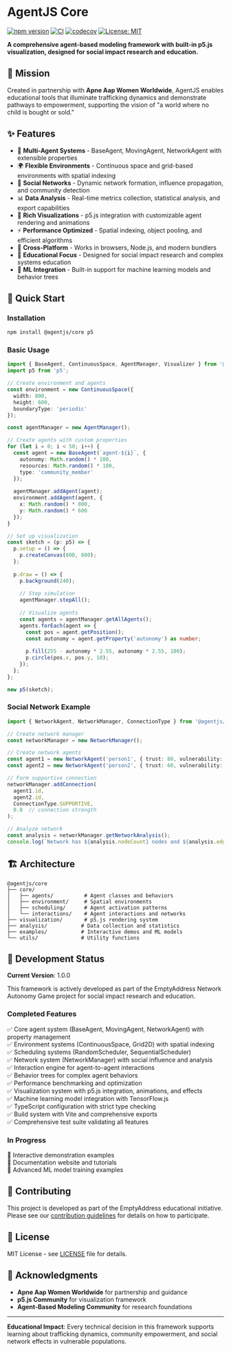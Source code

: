 # AgentJS Core

[![npm version](https://badge.fury.io/js/%40agentjs%2Fcore.svg)](https://badge.fury.io/js/%40agentjs%2Fcore)
[![CI](https://github.com/emptyaddress-project/agentjs-core/workflows/CI/badge.svg)](https://github.com/emptyaddress-project/agentjs-core/actions)
[![codecov](https://codecov.io/gh/emptyaddress-project/agentjs-core/branch/main/graph/badge.svg)](https://codecov.io/gh/emptyaddress-project/agentjs-core)
[![License: MIT](https://img.shields.io/badge/License-MIT-yellow.svg)](https://opensource.org/licenses/MIT)

**A comprehensive agent-based modeling framework with built-in p5.js visualization, designed for social impact research and education.**

## 🎯 Mission

Created in partnership with **Apne Aap Women Worldwide**, AgentJS enables educational tools that illuminate trafficking dynamics and demonstrate pathways to empowerment, supporting the vision of "a world where no child is bought or sold."

## ✨ Features

- 🤖 **Multi-Agent Systems** - BaseAgent, MovingAgent, NetworkAgent with extensible properties
- 🌍 **Flexible Environments** - Continuous space and grid-based environments with spatial indexing
- 🔗 **Social Networks** - Dynamic network formation, influence propagation, and community detection
- 📊 **Data Analysis** - Real-time metrics collection, statistical analysis, and export capabilities
- 🎨 **Rich Visualizations** - p5.js integration with customizable agent rendering and animations
- ⚡ **Performance Optimized** - Spatial indexing, object pooling, and efficient algorithms
- 📱 **Cross-Platform** - Works in browsers, Node.js, and modern bundlers
- 🔬 **Educational Focus** - Designed for social impact research and complex systems education
- 🧠 **ML Integration** - Built-in support for machine learning models and behavior trees

## 🚀 Quick Start

### Installation

```bash
npm install @agentjs/core p5
```

### Basic Usage

```typescript
import { BaseAgent, ContinuousSpace, AgentManager, Visualizer } from '@agentjs/core';
import p5 from 'p5';

// Create environment and agents
const environment = new ContinuousSpace({ 
  width: 800, 
  height: 600, 
  boundaryType: 'periodic' 
});

const agentManager = new AgentManager();

// Create agents with custom properties
for (let i = 0; i < 50; i++) {
  const agent = new BaseAgent(`agent-${i}`, {
    autonomy: Math.random() * 100,
    resources: Math.random() * 100,
    type: 'community_member'
  });
  
  agentManager.addAgent(agent);
  environment.addAgent(agent, {
    x: Math.random() * 800,
    y: Math.random() * 600
  });
}

// Set up visualization
const sketch = (p: p5) => {
  p.setup = () => {
    p.createCanvas(800, 600);
  };
  
  p.draw = () => {
    p.background(240);
    
    // Step simulation
    agentManager.stepAll();
    
    // Visualize agents
    const agents = agentManager.getAllAgents();
    agents.forEach(agent => {
      const pos = agent.getPosition();
      const autonomy = agent.getProperty('autonomy') as number;
      
      p.fill(255 - autonomy * 2.55, autonomy * 2.55, 100);
      p.circle(pos.x, pos.y, 10);
    });
  };
};

new p5(sketch);
```

### Social Network Example

```typescript
import { NetworkAgent, NetworkManager, ConnectionType } from '@agentjs/core';

// Create network manager
const networkManager = new NetworkManager();

// Create network agents
const agent1 = new NetworkAgent('person1', { trust: 80, vulnerability: 30 }, networkManager);
const agent2 = new NetworkAgent('person2', { trust: 60, vulnerability: 70 }, networkManager);

// Form supportive connection
networkManager.addConnection(
  agent1.id,
  agent2.id,
  ConnectionType.SUPPORTIVE,
  0.8  // connection strength
);

// Analyze network
const analysis = networkManager.getNetworkAnalysis();
console.log(`Network has ${analysis.nodeCount} nodes and ${analysis.edgeCount} connections`);
```

## 🏗️ Architecture

```
@agentjs/core
├── core/
│   ├── agents/          # Agent classes and behaviors
│   ├── environment/     # Spatial environments
│   ├── scheduling/      # Agent activation patterns
│   └── interactions/    # Agent interactions and networks
├── visualization/       # p5.js rendering system
├── analysis/           # Data collection and statistics
├── examples/           # Interactive demos and ML models
└── utils/              # Utility functions
```

## 🧪 Development Status

**Current Version**: 1.0.0

This framework is actively developed as part of the EmptyAddress Network Autonomy Game project for social impact research and education.

### Completed Features

✅ Core agent system (BaseAgent, MovingAgent, NetworkAgent) with property management  
✅ Environment systems (ContinuousSpace, Grid2D) with spatial indexing  
✅ Scheduling systems (RandomScheduler, SequentialScheduler)  
✅ Network system (NetworkManager) with social influence and analysis  
✅ Interaction engine for agent-to-agent interactions  
✅ Behavior trees for complex agent behaviors  
✅ Performance benchmarking and optimization  
✅ Visualization system with p5.js integration, animations, and effects  
✅ Machine learning model integration with TensorFlow.js  
✅ TypeScript configuration with strict type checking  
✅ Build system with Vite and comprehensive exports  
✅ Comprehensive test suite validating all features

### In Progress

🚧 Interactive demonstration examples  
🚧 Documentation website and tutorials  
🚧 Advanced ML model training examples

## 🤝 Contributing

This project is developed as part of the EmptyAddress educational initiative. Please see our [contribution guidelines](CONTRIBUTING.md) for details on how to participate.

## 📄 License

MIT License - see [LICENSE](LICENSE) file for details.

## 🙏 Acknowledgments

- **Apne Aap Women Worldwide** for partnership and guidance
- **p5.js Community** for visualization framework
- **Agent-Based Modeling Community** for research foundations

---

**Educational Impact**: Every technical decision in this framework supports learning about trafficking dynamics, community empowerment, and social network effects in vulnerable populations.
